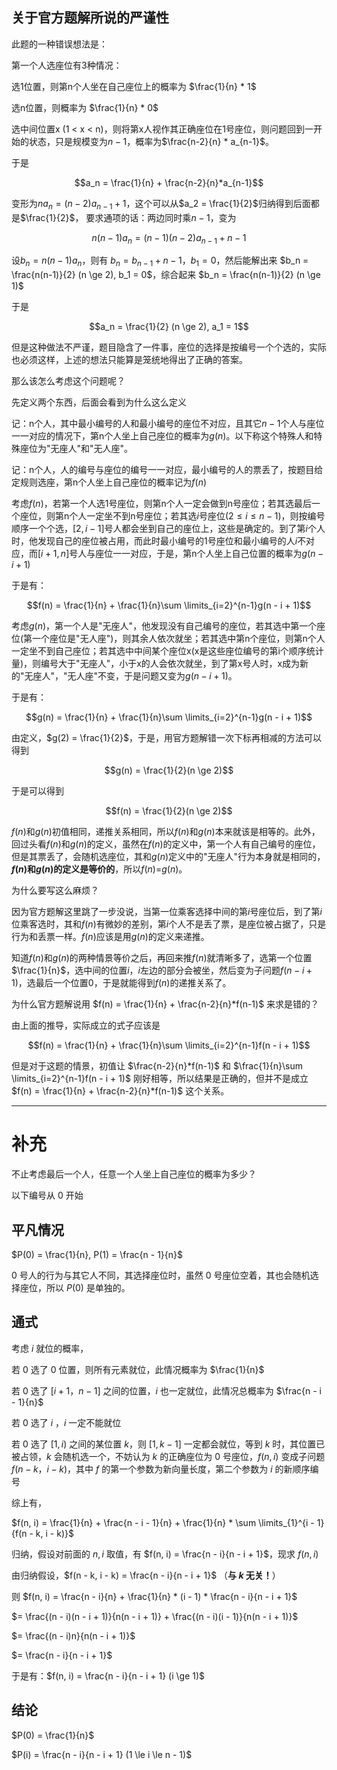 ## 关于官方题解所说的严谨性

此题的一种错误想法是：

第一个人选座位有3种情况：

选1位置，则第n个人坐在自己座位上的概率为 $\frac{1}{n} * 1$

选n位置，则概率为 $\frac{1}{n} * 0$

选中间位置x (1 < x < n)，则将第x人视作其正确座位在1号座位，则问题回到一开始的状态，只是规模变为$n-1$，概率为$\frac{n-2}{n} * a_{n-1}$。

于是

$$a_n = \frac{1}{n} + \frac{n-2}{n}*a_{n-1}$$

变形为$na_n = (n-2)a_{n-1} + 1$，这个可以从$a_2 = \frac{1}{2}$归纳得到后面都是$\frac{1}{2}$，
要求通项的话：两边同时乘$n - 1$，变为

$$n(n-1)a_n = (n-1)(n-2)a_{n-1} + n - 1$$

设$b_n = n(n-1)a_n$，则有 $b_n = b_{n-1} + n - 1，b_1 = 0$，然后能解出来 $b_n = \frac{n(n-1)}{2} (n \ge 2), b_1 = 0$，综合起来 $b_n = \frac{n(n-1)}{2} (n \ge 1)$

于是

$$a_n = \frac{1}{2} (n \ge 2), a_1 = 1$$

但是这种做法不严谨，题目隐含了一件事，座位的选择是按编号一个个选的，实际也必须这样，上述的想法只能算是笼统地得出了正确的答案。

那么该怎么考虑这个问题呢？

先定义两个东西，后面会看到为什么这么定义

记：n个人，其中最小编号的人和最小编号的座位不对应，且其它$n-1$个人与座位一一对应的情况下，第n个人坐上自己座位的概率为$g(n)$。以下称这个特殊人和特殊座位为"无座人"和"无人座"。


记：n个人，人的编号与座位的编号一一对应，最小编号的人的票丢了，按题目给定规则选座，第n个人坐上自己座位的概率记为$f(n)$

考虑$f(n)$，若第一个人选1号座位，则第n个人一定会做到n号座位；若其选最后一个座位，则第n个人一定坐不到n号座位；若其选$i$号座位($2 \le i \le n - 1$)，则按编号顺序一个个选，$[2, i - 1]$号人都会坐到自己的座位上，这些是确定的。到了第$i$个人时，他发现自己的座位被占用，而此时最小编号的1号座位和最小编号的人$i$不对应，而$[i+1, n]$号人与座位一一对应，于是，第n个人坐上自己位置的概率为$g(n - i + 1)$

于是有：

$$f(n) = \frac{1}{n} + \frac{1}{n}\sum \limits_{i=2}^{n-1}g(n - i + 1)$$

考虑$g(n)$，第一个人是"无座人"，他发现没有自己编号的座位，若其选中第一个座位(第一个座位是"无人座")，则其余人依次就坐；若其选中第n个座位，则第n个人一定坐不到自己座位；若其选中中间某个座位x(x是这些座位编号的第i个顺序统计量)，则编号大于"无座人"，小于x的人会依次就坐，到了第x号人时，x成为新的"无座人"，"无人座"不变，于是问题又变为$g(n - i + 1)$。

于是有：

$$g(n) = \frac{1}{n} + \frac{1}{n}\sum \limits_{i=2}^{n-1}g(n - i + 1)$$

由定义，$g(2) = \frac{1}{2}$，于是，用官方题解错一次下标再相减的方法可以得到

$$g(n) = \frac{1}{2}(n \ge 2)$$

于是可以得到

$$f(n) = \frac{1}{2}(n \ge 2)$$

$f(n)$和$g(n)$初值相同，递推关系相同，所以$f(n)$和$g(n)$本来就该是相等的。此外，回过头看$f(n)$和$g(n)$的定义，虽然在$f(n)$的定义中，第一个人有自己编号的座位，但是其票丢了，会随机选座位，其和$g(n)$定义中的"无座人"行为本身就是相同的，**$f(n)$和$g(n)$的定义是等价的**，所以$f(n)$=$g(n)$。

为什么要写这么麻烦？

因为官方题解这里跳了一步没说，当第一位乘客选择中间的第$i$号座位后，到了第$i$位乘客选时，其和$f(n)$有微妙的差别，第$i$个人不是丢了票，是座位被占据了，只是行为和丢票一样。$f(n)$应该是用$g(n)$的定义来递推。

知道$f(n)$和$g(n)$的两种情景等价之后，再回来推$f(n)$就清晰多了，选第一个位置$\frac{1}{n}$，选中间的位置$i$，$i$左边的部分会被坐，然后变为子问题$f(n - i + 1)$，选最后一个位置0，于是就能得到$f(n)$的递推关系了。

为什么官方题解说用 $f(n) = \frac{1}{n} + \frac{n-2}{n}*f(n-1)$ 来求是错的？

由上面的推导，实际成立的式子应该是

$$f(n) = \frac{1}{n} + \frac{1}{n}\sum \limits_{i=2}^{n-1}f(n - i + 1)$$

但是对于这题的情景，初值让 $\frac{n-2}{n}*f(n-1)$ 和 $\frac{1}{n}\sum \limits_{i=2}^{n-1}f(n - i + 1)$ 刚好相等，所以结果是正确的，但并不是成立 $f(n) = \frac{1}{n} + \frac{n-2}{n}*f(n-1)$ 这个关系。

---

# 补充
不止考虑最后一个人，任意一个人坐上自己座位的概率为多少？

以下编号从 $0$ 开始

## 平凡情况

$P(0) = \frac{1}{n}, P(1) = \frac{n - 1}{n}$

$0$ 号人的行为与其它人不同，其选择座位时，虽然 $0$ 号座位空着，其也会随机选择座位，所以 $P(0)$ 是单独的。

## 通式

考虑 $i$ 就位的概率，

若 $0$ 选了 $0$ 位置，则所有元素就位，此情况概率为 $\frac{1}{n}$

若 $0$ 选了 $[i + 1， n - 1]$ 之间的位置，$i$ 也一定就位，此情况总概率为 $\frac{n - i - 1}{n}$

若 $0$ 选了 $i$ ，$i$ 一定不能就位

若 $0$ 选了 $[1, i)$ 之间的某位置 $k$，则 $[1, k - 1]$ 一定都会就位，等到 $k$ 时，其位置已被占领，$k$ 会随机选一个，不妨认为 $k$ 的正确座位为 $0$ 号座位，$f(n, i)$ 变成子问题 $f (n - k，i - k)$，其中 $f$ 的第一个参数为新向量长度，第二个参数为 $i$ 的新顺序编号

综上有，

$f(n, i) = \frac{1}{n} + \frac{n - i - 1}{n} + \frac{1}{n} * \sum \limits_{1}^{i - 1} {f(n - k, i - k)}$

归纳，假设对前面的 $n, i$ 取值，有 $f(n, i) = \frac{n - i}{n - i + 1}$，现求 $f(n, i)$

由归纳假设，$f(n - k, i - k) = \frac{n - i}{n - i + 1}$ （**与 $k$ 无关！**）

则 $f(n, i) = \frac{n - i}{n} + \frac{1}{n} * (i - 1) * \frac{n - i}{n - i + 1}$

$= \frac{(n - i)(n - i + 1)}{n(n - i + 1)} + \frac{(n - i)(i - 1)}{n(n - i + 1)}$

$= \frac{(n - i)n}{n(n - i + 1)}$

$= \frac{n - i}{n - i + 1}$

于是有：$f(n, i) = \frac{n - i}{n - i + 1} (i \ge 1)$

## 结论

$P(0) = \frac{1}{n}$

$P(i) = \frac{n - i}{n - i + 1} (1 \le i \le n - 1)$